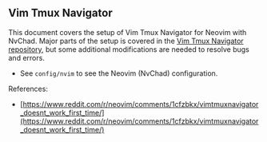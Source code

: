 ## Vim Tmux Navigator

This document covers the setup of Vim Tmux Navigator for Neovim with NvChad. 
Major parts of the setup is covered in the [Vim Tmux Navigator repository](https://github.com/christoomey/vim-tmux-navigator), 
but some additional modifications are needed to resolve bugs and errors.

- See `config/nvim` to see the Neovim (NvChad) configuration.

References:
- [https://www.reddit.com/r/neovim/comments/1cfzbkx/vimtmuxnavigator_doesnt_work_first_time/](https://www.reddit.com/r/neovim/comments/1cfzbkx/vimtmuxnavigator_doesnt_work_first_time/)
